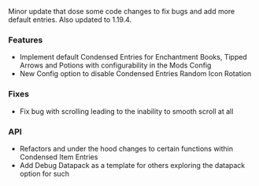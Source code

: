 Minor update that dose some code changes to fix bugs and add more default entries. Also updated to 1.19.4.

### Features
- Implement default Condensed Entries for Enchantment Books, Tipped Arrows and Potions with configurability in the Mods Config
- New Config option to disable Condensed Entries Random Icon Rotation

### Fixes
- Fix bug with scrolling leading to the inability to smooth scroll at all

### API
- Refactors and under the hood changes to certain functions within Condensed Item Entries
- Add Debug Datapack as a template for others exploring the datapack option for such

